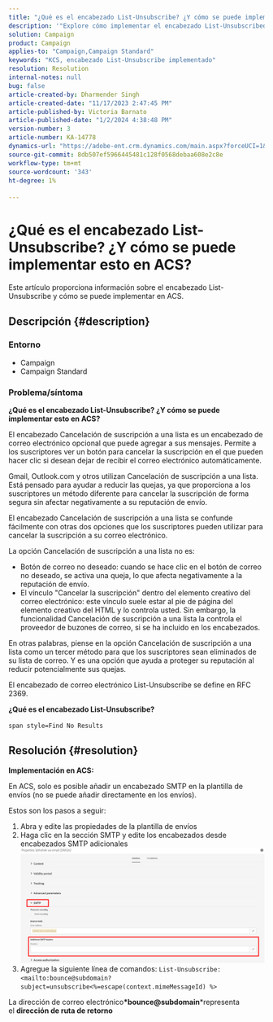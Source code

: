 ```yaml
---
title: "¿Qué es el encabezado List-Unsubscribe? ¿Y cómo se puede implementar esto en ACS?"
description: '"Explore cómo implementar el encabezado List-Unsubscribed en ACS".'
solution: Campaign
product: Campaign
applies-to: "Campaign,Campaign Standard"
keywords: "KCS, encabezado List-Unsubscribe implementado"
resolution: Resolution
internal-notes: null
bug: false
article-created-by: Dharmender Singh
article-created-date: "11/17/2023 2:47:45 PM"
article-published-by: Victoria Barnato
article-published-date: "1/2/2024 4:38:48 PM"
version-number: 3
article-number: KA-14778
dynamics-url: "https://adobe-ent.crm.dynamics.com/main.aspx?forceUCI=1&pagetype=entityrecord&etn=knowledgearticle&id=4c986043-5885-ee11-8179-6045bd006239"
source-git-commit: 8db507ef5966445481c128f0568debaa608e2c8e
workflow-type: tm+mt
source-wordcount: '343'
ht-degree: 1%

---
```


# ¿Qué es el encabezado List-Unsubscribe? ¿Y cómo se puede implementar esto en ACS?


Este artículo proporciona información sobre el encabezado List-Unsubscribe y cómo se puede implementar en ACS.

## Descripción {#description}


### <b>Entorno</b>

- Campaign
- Campaign Standard


### <b>Problema/síntoma</b>

<b>¿Qué es el encabezado List-Unsubscribe? ¿Y cómo se puede implementar esto en ACS?</b>

El encabezado Cancelación de suscripción a una lista es un encabezado de correo electrónico opcional que puede agregar a sus mensajes. Permite a los suscriptores ver un botón para cancelar la suscripción en el que pueden hacer clic si desean dejar de recibir el correo electrónico automáticamente.

Gmail, Outlook.com y otros utilizan Cancelación de suscripción a una lista. Está pensado para ayudar a reducir las quejas, ya que proporciona a los suscriptores un método diferente para cancelar la suscripción de forma segura sin afectar negativamente a su reputación de envío.

El encabezado Cancelación de suscripción a una lista se confunde fácilmente con otras dos opciones que los suscriptores pueden utilizar para cancelar la suscripción a su correo electrónico.

La opción Cancelación de suscripción a una lista no es:

- Botón de correo no deseado: cuando se hace clic en el botón de correo no deseado, se activa una queja, lo que afecta negativamente a la reputación de envío.
- El vínculo &quot;Cancelar la suscripción&quot; dentro del elemento creativo del correo electrónico: este vínculo suele estar al pie de página del elemento creativo del HTML y lo controla usted. Sin embargo, la funcionalidad Cancelación de suscripción a una lista la controla el proveedor de buzones de correo, si se ha incluido en los encabezados.


En otras palabras, piense en la opción Cancelación de suscripción a una lista como un tercer método para que los suscriptores sean eliminados de su lista de correo. Y es una opción que ayuda a proteger su reputación al reducir potencialmente sus quejas.

El encabezado de correo electrónico List-Unsubscribe se define en RFC 2369.

<b>¿Qué es el encabezado List-Unsubscribe? </b>

`span style=Find No Results`


## Resolución {#resolution}


<b>Implementación en ACS:</b>

En ACS, solo es posible añadir un encabezado SMTP en la plantilla de envíos (no se puede añadir directamente en los envíos).

Estos son los pasos a seguir:

1. Abra y edite las propiedades de la plantilla de envíos
2. Haga clic en la sección SMTP y edite los encabezados desde encabezados SMTP adicionales     ![](assets/52de6f31-8da9-ee11-be37-6045bd006793.png)
3. Agregue la siguiente línea de comandos:    `List-Unsubscribe: <mailto:bounce@subdomain?subject=unsubscribe<%=escape(context.mimeMessageId) %>`


La dirección de correo electrónico<b>*bounce@subdomain</b>*representa el <b>dirección de ruta de retorno</b>
